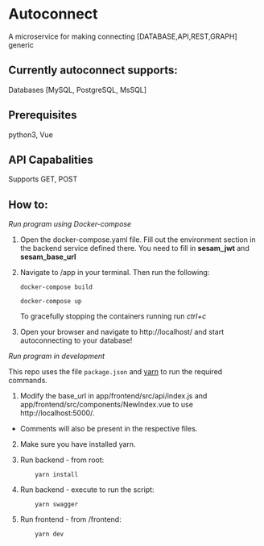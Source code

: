# Autoconnect
A microservice for making connecting [DATABASE,API,REST,GRAPH] generic

## Currently autoconnect supports:
Databases [MySQL, PostgreSQL, MsSQL]

## Prerequisites
python3, Vue

## API Capabalities
Supports GET, POST

## How to:

*Run program using Docker-compose*

1. Open the docker-compose.yaml file. Fill out the environment section in the backend service defined there. You need to fill in **sesam_jwt** and **sesam_base_url**

2. Navigate to /app in your terminal. Then run the following:
    ```
    docker-compose build
    ```

    ```
    docker-compose up
    ```

    To gracefully stopping the containers running run *ctrl+c*
    
3. Open your browser and navigate to http://localhost/ and start autoconnecting to your database! 

*Run program in development*

This repo uses the file ```package.json``` and [yarn](https://yarnpkg.com/lang/en/) to run the required commands.

1. Modify the base_url in app/frontend/src/api/index.js and app/frontend/src/components/NewIndex.vue to use http://localhost:5000/.
- Comments will also be present in the respective files.

2. Make sure you have installed yarn.

3. Run backend - from root:
    ```
        yarn install
    ```

4. Run backend - execute to run the script:
    ```
        yarn swagger
    ```

5. Run frontend - from /frontend:
    ```
        yarn dev
    ```

